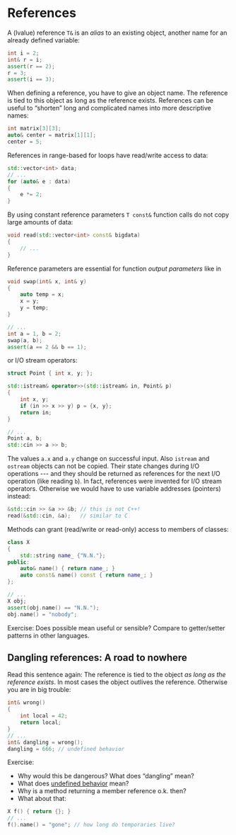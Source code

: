# References

A (lvalue) reference `T&` is an *alias* to an existing object, another name for an already defined variable:

```cpp
int i = 2;
int& r = i;
assert(r == 2);
r = 3;
assert(i == 3);
```

When defining a reference, you have to give an object name. The reference is tied to this object as long as the reference exists. References can be useful to “shorten” long and complicated names into more descriptive names:

```cpp
int matrix[3][3];
auto& center = matrix[1][1];
center = 5;
```

References in range-based for loops have read/write access to data: 

````cpp
std::vector<int> data;
// ...
for (auto& e : data)
{
    e *= 2;
}
````

By using constant reference parameters `T const&` function calls do not copy large amounts of data:

```cpp
void read(std::vector<int> const& bigdata)
{
    // ...
}
```

Reference parameters are essential for function *output parameters* like in

```cpp
void swap(int& x, int& y)
{
    auto temp = x;
    x = y;
    y = temp;
}

// ...
int a = 1, b = 2;
swap(a, b);
assert(a == 2 && b == 1);
```

or I/O stream operators:

```cpp
struct Point { int x, y; };

std::istream& operator>>(std::istream& in, Point& p)
{
    int x, y;
    if (in >> x >> y) p = {x, y};
    return in;
}

// ...
Point a, b;
std::cin >> a >> b;
```

The values  `a.x` and `a.y` change on successful input. Also `istream` and `ostream` objects can not be copied. Their state changes during I/O operations --- and they should be returned as references for the next I/O operation (like reading `b`). In fact, references were invented for I/O stream operators. Otherwise we would have to use variable addresses (pointers) instead:

```cpp
&std::cin >> &a >> &b; // this is not C++!
read(&std::cin, &a);   // similar to C
```

Methods can grant (read/write or read-only) access to members of classes:

```cpp
class X
{
    std::string name_ {"N.N."};
public:
    auto& name() { return name_; }
    auto const& name() const { return name_; }
};

// ...
X obj;
assert(obj.name() == "N.N.");
obj.name() = "nobody";
```

Exercise: Does possible mean useful or sensible? Compare to getter/setter patterns in other languages.

## Dangling references: A road to nowhere

Read this sentence again: The reference is tied to the object *as long as the reference exists*. In most cases the object outlives the reference. Otherwise you are in big trouble:

```cpp
int& wrong()
{
    int local = 42;
    return local;
}
// ...
int& dangling = wrong();
dangling = 666; // undefined behavior
```

Exercise:

* Why would this be dangerous? What does “dangling” mean?
* What does [undefined behavior](https://en.cppreference.com/w/cpp/language/ub) mean? 
* Why is a method returning a member reference o.k. then? 
* What about that:

```cpp
X f() { return {}; }
// ...
f().name() = "gone"; // how long do temporaries live?
```